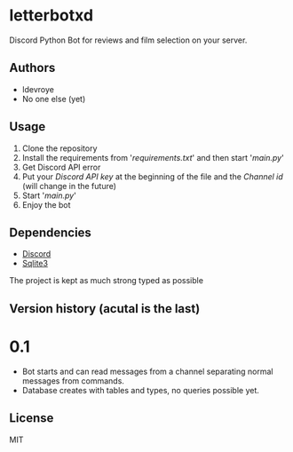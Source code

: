 # letterbotxd
Discord Python Bot for reviews and film selection on your server.

## Authors
- ldevroye
- No one else (yet)

## Usage

1. Clone the repository
2. Install the requirements from '*requirements.txt*' and then start '*main.py*'
3. Get Discord API error
4. Put your *Discord API key* at the beginning of the file and the *Channel id* (will change in the future)
5. Start '*main.py*'
6. Enjoy the bot

## Dependencies

- [Discord](https://pypi.org/project/python-discord/)
- [Sqlite3](https://pypi.org/project/db-sqlite3/)

The project is kept as much strong typed as possible

## Version history (acutal is the last)

# 0.1 
- Bot starts and can read messages from a channel separating normal messages from commands. 
- Database creates with tables and types, no queries possible yet.


## License

MIT
